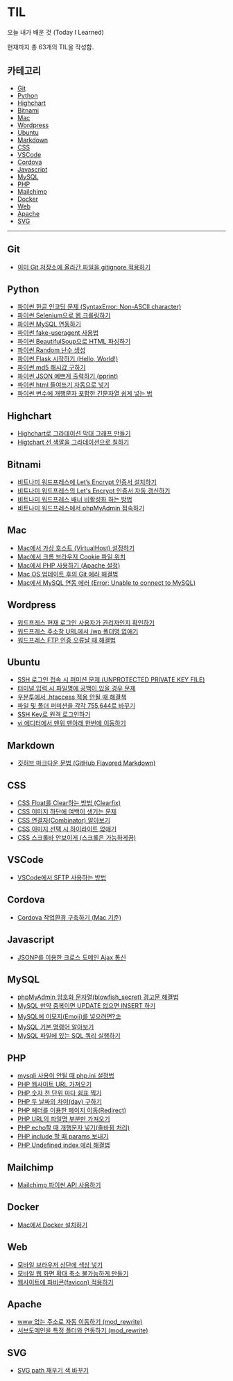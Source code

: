 # TIL
오늘 내가 배운 것 (Today I Learned)

현재까지 총 63개의 TIL을 작성함. 

## 카테고리
- [Git](#git)
- [Python](#python)
- [Highchart](#highchart)
- [Bitnami](#bitnami)
- [Mac](#mac)
- [Wordpress](#wordpress)
- [Ubuntu](#ubuntu)
- [Markdown](#markdown)
- [CSS](#css)
- [VSCode](#vscode)
- [Cordova](#cordova)
- [Javascript](#javascript)
- [MySQL](#mysql)
- [PHP](#php)
- [Mailchimp](#mailchimp)
- [Docker](#docker)
- [Web](#web)
- [Apache](#apache)
- [SVG](#svg)

---

## Git
- [이미 Git 저장소에 올라간 파일을 gitignore 적용하기](./git/이미-Git-저장소에-올라간-파일을-gitignore-적용하기.md)

## Python
- [파이썬 한글 인코딩 문제 (SyntaxError: Non-ASCII character)](./python/파이썬-한글-인코딩-문제-(SyntaxError-Non-ASCII-character).md)
- [파이썬 Selenium으로 웹 크롤링하기](./python/파이썬-Selenium으로-웹-크롤링하기.md)
- [파이썬 MySQL 연동하기](./python/파이썬-MySQL-연동하기.md)
- [파이썬 fake-useragent 사용법](./python/파이썬-fake-useragent-사용법.md)
- [파이썬 BeautifulSoup으로 HTML 파싱하기](./python/파이썬-BeautifulSoup으로-HTML-파싱하기.md)
- [파이썬 Random 난수 생성](./python/파이썬-Random-난수-생성.md)
- [파이썬 Flask 시작하기 (Hello, World!)](./python/파이썬-Flask-시작하기-(Hello-World).md)
- [파이썬 md5 해시값 구하기](./python/파이썬-md5-해시값-구하기.md)
- [파이썬 JSON 예쁘게 출력하기 (pprint)](./python/파이썬-JSON-예쁘게-출력하기-(pprint).md)
- [파이썬 html 들여쓰기 자동으로 넣기](./python/파이썬-html-들여쓰기-자동으로-넣기.md)
- [파이썬 변수에 개행문자 포함한 긴문자열 쉽게 넣는 법](./python/파이썬-변수에-개행문자-포함한-긴문자열-쉽게-넣는-법.md)

## Highchart
- [Highchart로 그라데이션 막대 그래프 만들기](./highchart/Highchart로-그라데이션-막대-그래프-만들기.md)
- [Higtchart 선 색깔을 그라데이션으로 칠하기](./highchart/Higtchart-선-색깔을-그라데이션으로-칠하기.md)

## Bitnami
- [비트나미 워드프레스에 Let’s Encrypt 인증서 설치하기](./bitnami/비트나미-워드프레스에-Letsencrypt-인증서-설치하기.md)
- [비트나미 워드프레스의 Let's Encrypt 인증서 자동 갱신하기](./bitnami/비트나미-워드프레스의-LetsEncrypt-인증서-자동-갱신하기.md)
- [비트나미 워드프레스 배너 비활성화 하는 방법](./bitnami/비트나미-워드프레스-배너-비활성화-하는-방법.md)
- [비트나미 워드프레스에서 phpMyAdmin 접속하기](./bitnami/비트나미-워드프레스에서-phpmyadmin-접속하기.md)

## Mac
- [Mac에서 가상 호스트 (VirtualHost) 설정하기](./mac/Mac에서-가상-호스트-VirtualHost-설정하기.md)
- [Mac에서 크롬 브라우저 Cookie 파일 위치](./mac/Mac에서-크롬-브라우저-cookie-저장-경로.md)
- [Mac에서 PHP 사용하기 (Apache 설정)](./mac/Mac에서-PHP-사용하기-(Apache-설정).md)
- [Mac OS 업데이트 후의 Git 에러 해결법](./mac/Mac-OS-업데이트-후의-Git-에러-해결법.md)
- [Mac에서 MySQL 연동 에러 (Error: Unable to connect to MySQL)](./mac/Mac에서-MySQL-연동-에러-(Error:-Unable-to-connect-to-MySQL).md)

## Wordpress
- [워드프레스 현재 로그인 사용자가 관리자인지 확인하기](./wordpress/워드프레스-현재-로그인-사용자가-관리자인지-확인하기.md)
- [워드프레스 주소창 URL에서 /wp 폴더명 없애기](./wordpress/워드프레스-주소창-URL에서-wp-폴더명-없애기.md)
- [워드프레스 FTP 인증 오류날 때 해결법](./wordpress/워드프레스-FTP-인증-오류날-때-해결법.md)

## Ubuntu
- [SSH 로그인 접속 시 퍼미션 문제 (UNPROTECTED PRIVATE KEY FILE)](./ubuntu/SSH-로그인-접속-시-퍼미션-문제-UNPROTECTED-PRIVATE-KEY-FILE.md)
- [터미널 입력 시 파일명에 공백이 있을 경우 문제](./ubuntu/터미널-입력-시-파일명에-공백이-있을-경우-문제.md)
- [우분투에서 .htaccess 적용 안될 때 해결책](./ubuntu/우분투에서-htaccess-적용-안될-때-해결책.md)
- [파일 및 폴더 퍼미션을 각각 755,644로 바꾸기](./ubuntu/파일-및-폴더-퍼미션을-각각-755,644로-바꾸기.md)
- [SSH Key로 원격 로그인하기](./ubuntu/SSH-Key로-원격-로그인하기.md)
- [vi 에디터에서 맨위 맨아래 한번에 이동하기](./ubuntu/vi-에디터에서-맨위-맨아래-한번에-이동하기.md)

## Markdown 
- [깃허브 마크다운 문법 (GitHub Flavored Markdown)](./markdown/깃허브-마크다운-문법-(GitHub-Flavored-Markdown).md)

## CSS
- [CSS Float를 Clear하는 방법 (Clearfix)](./css/CSS-Float를-Clear하는-방법-Clearfix.md)
- [CSS 이미지 하단에 여백이 생기는 문제](./css/CSS-이미지-하단에-여백이-생기는-문제.md)
- [CSS 연결자(Combinator) 알아보기](./css/CSS-연결자(Combinator)-알아보기.md)
- [CSS 이미지 선택 시 하이라이트 없애기](./css/CSS-이미지-선택-시-하이라이트-없애기.md)
- [CSS 스크롤바 안보이게 (스크롤은 가능하게끔)](./css/CSS-스크롤바-안보이게-(스크롤은-가능하게끔).md)

## VSCode
- [VSCode에서 SFTP 사용하는 방법](./vscode/VSCode에서-SFTP-사용하는-방법.md)

## Cordova
- [Cordova 작업환경 구축하기 (Mac 기준)](./cordova/Cordova-작업환경-구축하기-mac-기준.md)

## Javascript
- [JSONP를 이용한 크로스 도메인 Ajax 통신](./javascript/JSONP를-이용한-크로스-도메인-Ajax-통신.md)

## MySQL
- [phpMyAdmin 암호화 문자열(blowfish_secret) 경고문 해결법](./mysql/phpMyAdmin-암호화-문자열(blowfish_secret)-경고문-해결법.md)
- [MySQL 만약 중복이면 UPDATE 없으면 INSERT 하기](./mysql/MySQL-만약-중복이면-UPDATE-없으면-INSERT-하기.md)
- [MySQL에 이모지(Emoji)를 넣으려면?⛱](./mysql/MySQL에-이모지(Emoji)를-넣으려면.md)
- [MySQL 기본 명령어 알아보기](./mysql/MySQL-기본-명령어-알아보기.md)
- [MySQL 파일에 있는 SQL 쿼리 실행하기](./mysql/MySQL-파일에-있는-SQL-쿼리-실행하기.md)

## PHP
- [mysqli 사용이 안될 때 php.ini 설정법](./php/mysqli-사용이-안될-때-php.ini-설정법.md)
- [PHP 웹사이트 URL 가져오기](./php/PHP-웹사이트-URL-가져오기.md)
- [PHP 숫자 천 단위 마다 쉼표 찍기](./php/PHP-숫자-천-단위-마다-쉼표-찍기.md)
- [PHP 두 날짜의 차이(day) 구하기](./php/PHP-두-날짜의-차이(day)-구하기.md)
- [PHP 헤더를 이용한 페이지 이동(Redirect)](./php/PHP-헤더를-이용한-페이지-이동(Redirect).md)
- [PHP URL의 파일명 부분만 가져오기](./php/PHP-URL의-파일명-부분만-가져오기.md)
- [PHP echo할 때 개행문자 넣기(줄바뀜 처리)](./php/PHP-echo할-때-개행문자-넣기(줄바뀜-처리).md)
- [PHP include 할 때 params 보내기](./php/PHP-include-할-때-params-보내기.md)
- [PHP Undefined index 에러 해결법](./php/PHP-Undefined-index-에러-해결법.md)

## Mailchimp
- [Mailchimp 파이썬 API 사용하기](./mailchimp/Mailchimp-파이썬-API-사용하기.md)

## Docker
- [Mac에서 Docker 설치하기](./docker/Mac에서-Docker-설치하기.md)

## Web
- [모바일 브라우저 상단에 색상 넣기](./web/모바일-브라우저-상단에-색상-넣기.md)
- [모바일 웹 화면 확대 축소 불가능하게 만들기](./web/모바일-웹-화면-확대-축소-불가능하게-만들기.md)
- [웹사이트에 파비콘(favicon) 적용하기](./web/웹사이트에-파비콘(favicon)-적용하기.md)

## Apache
- [www 없는 주소로 자동 이동하기 (mod_rewrite)](./apache/www-없는-주소로-자동-이동하기-(mod_rewrite).md)
- [서브도메인을 특정 폴더와 연동하기 (mod_rewrite)](./apache/서브도메인을-특정-폴더와-연동하기-(mod_rewrite).md)

## SVG
- [SVG path 채우기 색 바꾸기](./svg/SVG-path-채우기-색-바꾸기.md)